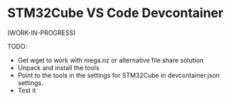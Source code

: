 # STM32Cube VS Code Devcontainer

(WORK-IN-PROGRESS)


TODO:

- Get wget to work with mega.nz or alternative file share solution
- Unpack and install the tools
- Point to the tools in the settings for STM32Cube in devcontainer.json settings.
- Test it